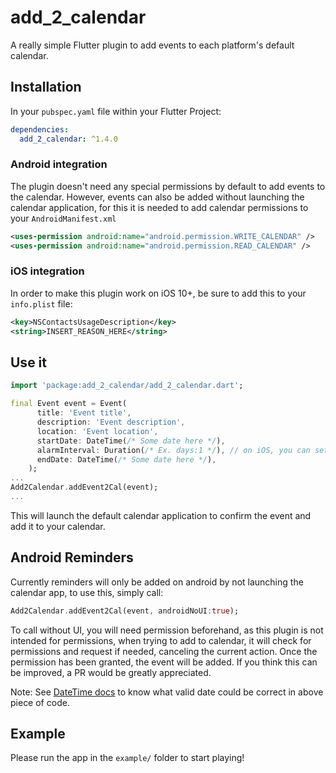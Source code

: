 # add_2_calendar

A really simple Flutter plugin to add events to each platform's default calendar.

## Installation

In your `pubspec.yaml` file within your Flutter Project: 

```yaml
dependencies:
  add_2_calendar: ^1.4.0
```
### Android integration
The plugin doesn't need any special permissions by default to add events to the calendar. However, events can also be added without launching the calendar application, for this it is needed to add calendar permissions to your `AndroidManifest.xml`
```xml
<uses-permission android:name="android.permission.WRITE_CALENDAR" />
<uses-permission android:name="android.permission.READ_CALENDAR" />
```

### iOS integration

In order to make this plugin work on iOS 10+, be sure to add this to your `info.plist` file:

```xml
<key>NSContactsUsageDescription</key>
<string>INSERT_REASON_HERE</string>
```

## Use it

```dart
import 'package:add_2_calendar/add_2_calendar.dart';

final Event event = Event(
      title: 'Event title',
      description: 'Event description',
      location: 'Event location',
      startDate: DateTime(/* Some date here */),
      alarmInterval: Duration(/* Ex. days:1 */), // on iOS, you can set alarm notification after your event. Android see below
      endDate: DateTime(/* Some date here */),
    );
...
Add2Calendar.addEvent2Cal(event);
...
```
This will launch the default calendar application to confirm the event and add it to your calendar.

## Android Reminders
Currently reminders will only be added on android by not launching the calendar app, to use this, simply call:

``` dart
Add2Calendar.addEvent2Cal(event, androidNoUI:true);
```
To call without UI, you will need permission beforehand, as this plugin is not intended for permissions, when trying to add to calendar, it will check for permissions and request if needed, canceling the current action. Once the permission has been granted, the event will be added. If you think this can be improved, a PR would be greatly appreciated.



Note: See [DateTime docs](https://api.flutter.dev/flutter/dart-core/DateTime-class.html) to know what valid date could be correct in above piece of code.

## Example

Please run the app in the `example/` folder to start playing!

